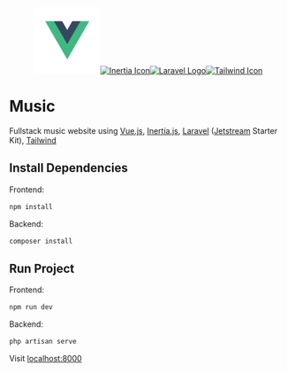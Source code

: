 <p align="center"><a href="https://viltstack.dev/" target="_blank"><img src="https://github.com/vuejs/art/blob/master/logo.png" width="120" alt="vuejs Logo"><img alt="Inertia Icon" width="120" src="https://viltstack.dev/assets/img/vilt/inertia.webp"><img src="https://github.com/laravel/art/blob/master/laravel-logo.png" width="120" alt="Laravel Logo"><img alt="Tailwind Icon" width="120" src="https://viltstack.dev/assets/img/vilt/tw.webp"></a></p>

# Music

Fullstack music website using <a href="https://github.com/vuejs/core" target="_blank">Vue.js</a>, <a href="https://github.com/inertiajs/inertia" target="_blank">Inertia.js</a>, <a href="https://github.com/laravel/laravel" target="_blank">Laravel</a> (<a href="https://github.com/laravel/jetstream" target="_blank">Jetstream</a> Starter Kit), <a href="https://github.com/tailwindlabs/tailwindcss" target="_blank">Tailwind</a>

## Install Dependencies

Frontend:
```bash
npm install
```

Backend:
```bash
composer install
```

## Run Project

Frontend:
```bash
npm run dev
```

Backend:
```bash
php artisan serve
```

Visit [localhost:8000](http://localhost:8000)
